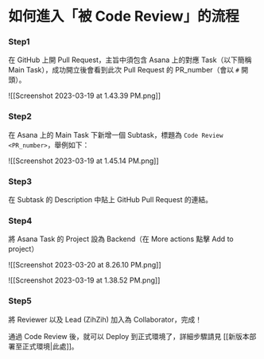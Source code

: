 # 如何進入「被 Code Review」的流程

### Step1

在 GitHub 上開 Pull Request，主旨中須包含 Asana 上的對應 Task（以下簡稱 Main Task），成功開立後會看到此次 Pull Request 的 PR_number（會以 `#` 開頭）。

![[Screenshot 2023-03-19 at 1.43.39 PM.png]]

### Step2

在 Asana 上的 Main Task 下新增一個 Subtask，標題為 `Code Review <PR_number>`，舉例如下：

![[Screenshot 2023-03-19 at 1.45.14 PM.png]]

### Step3

在 Subtask 的 Description 中貼上 GitHub Pull Request 的連結。

### Step4

將 Asana Task 的 Project 設為 Backend（在 More actions 點擊 Add to project）

![[Screenshot 2023-03-20 at 8.26.10 PM.png]]

![[Screenshot 2023-03-19 at 1.38.52 PM.png]]

### Step5

將 Reviewer 以及 Lead (ZihZih) 加入為 Collaborator，完成！

通過 Code Review 後，就可以 Deploy 到正式環境了，詳細步驟請見 [[新版本部署至正式環境|此處]]。